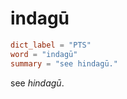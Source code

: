 # indagū

``` toml
dict_label = "PTS"
word = "indagū"
summary = "see hindagū."
```

see *hindagū*.

